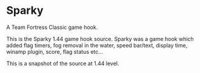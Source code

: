 Sparky
======

A Team Fortress Classic game hook.

This is the Sparky 1.44 game hook source. Sparky was a game hook which added flag timers, fog removal in the water, speed bar/text, display time, winamp plugin, score, flag status etc...

This is a snapshot of the source at 1.44 level.

